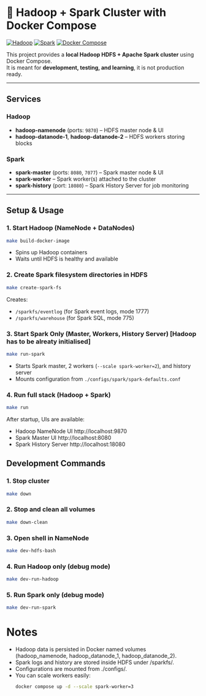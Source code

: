 # 🚀 Hadoop + Spark Cluster with Docker Compose

[![Hadoop](https://img.shields.io/badge/Hadoop-3.3.5-yellow?logo=apache)](https://hadoop.apache.org/)
[![Spark](https://img.shields.io/badge/Spark-4.0.0-orange?logo=apachespark)](https://spark.apache.org/)
[![Docker Compose](https://img.shields.io/badge/Docker--Compose-Local%20Cluster-green?logo=docker)](https://docs.docker.com/compose/)

This project provides a **local Hadoop HDFS + Apache Spark cluster** using Docker Compose.  
It is meant for **development, testing, and learning**, it is not production ready.

---

## Services

### Hadoop
- **hadoop-namenode** (ports: `9870`) – HDFS master node & UI  
- **hadoop-datanode-1**, **hadoop-datanode-2** – HDFS workers storing blocks  

### Spark
- **spark-master** (ports: `8080`, `7077`) – Spark master node & UI  
- **spark-worker** – Spark worker(s) attached to the cluster  
- **spark-history** (port: `18080`) – Spark History Server for job monitoring  

---

##  Setup & Usage

### 1. Start Hadoop (NameNode + DataNodes)
```bash
make build-docker-image
```
- Spins up Hadoop containers
- Waits until HDFS is healthy and available

### 2. Create Spark filesystem directories in HDFS
```bash
make create-spark-fs
```
Creates:
- `/sparkfs/eventlog` (for Spark event logs, mode 1777)
- `/sparkfs/warehouse` (for Spark SQL, mode 775)

### 3. Start Spark Only (Master, Workers, History Server) [Hadoop has to be alreaty initialised]
```bash
make run-spark
```
- Starts Spark master, 2 workers (`--scale spark-worker=2`), and history server
- Mounts configuration from `./configs/spark/spark-defaults.conf`

### 4. Run full stack (Hadoop + Spark)
```bash
make run
```
After startup, UIs are available:
- Hadoop NameNode UI	http://localhost:9870
- Spark Master UI	http://localhost:8080
- Spark History Server	http://localhost:18080

## Development Commands
### 1. Stop cluster
```bash
make down
```

### 2. Stop and clean all volumes
```bash
make down-clean
```

### 3. Open shell in NameNode
```bash
make dev-hdfs-bash
```

### 4. Run Hadoop only (debug mode)
```bash
make dev-run-hadoop
```

### 5. Run Spark only (debug mode)
```bash
make dev-run-spark
```
# Notes
- Hadoop data is persisted in Docker named volumes (hadoop_namenode, hadoop_datanode_1, hadoop_datanode_2).
- Spark logs and history are stored inside HDFS under /sparkfs/.
- Configurations are mounted from ./configs/.
- You can scale workers easily:
    ```bash
    docker compose up -d --scale spark-worker=3
    ```